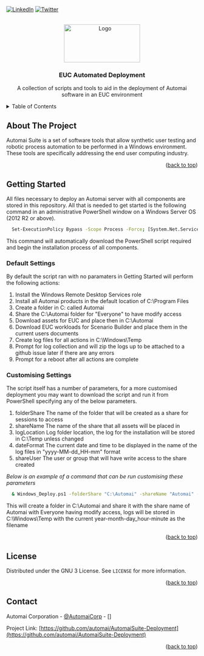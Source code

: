 <a name="readme-top"></a>

<!-- PROJECT SHIELDS -->
<!--
*** I'm using markdown "reference style" links for readability.
*** Reference links are enclosed in brackets [ ] instead of parentheses ( ).
*** See the bottom of this document for the declaration of the reference variables
*** https://www.markdownguide.org/basic-syntax/#reference-style-links
-->

[![LinkedIn][linkedin-shield]][linkedin-url]
[![Twitter][twitter-shield]][twitter-url]

<!-- PROJECT LOGO -->
<br />
<div align="center">
  <a href="https://www.automai.com/" target="_blank">
    <img src="https://www.automai.com/wp-content/uploads/2020/11/automai.svg" title="automai" alt="Logo" width="200" height="100">
  </a>

  <h3 align="center">EUC Automated Deployment</h3>

  <p align="center">
    A collection of scripts and tools to aid in the deployment of Automai software in an EUC environment
  </p>
</div>



<!-- TABLE OF CONTENTS -->
<details>
  <summary>Table of Contents</summary>
  <ol>
    <li><a href="#about-the-project">About The Project</a></li>      
    <li><a href="#getting-started">Getting Started</a></li>
    <li><a href="#default-settings">Default Settings</a></li>
    <li><a href="#settings-customisation">Customising Settings</a></li>
    <li><a href="#license">License</a></li>
    <li><a href="#contact">Contact</a></li>
  </ol>
</details>



<!-- ABOUT THE PROJECT -->
## About The Project<a name="about-the-project"></a>

Automai Suite is a set of software tools that allow synthetic user testing and robotic process automation to be performed in a Windows environment. These tools are specifically addressing the end user computing industry.

<p align="right">(<a href="#readme-top">back to top</a>)</p>

<!-- GETTING STARTED -->
## Getting Started<a name="getting-started"></a>

All files necessary to deploy an Automai server with all components are stored in this repository. All that is needed to get started is the following command in an administrative PowerShell window on a Windows Server OS (2012 R2 or above).

```sh
  Set-ExecutionPolicy Bypass -Scope Process -Force; [System.Net.ServicePointManager]::SecurityProtocol = [System.Net.ServicePointManager]::SecurityProtocol -bor 3072; iex ((New-Object System.Net.WebClient).DownloadString('https://raw.githubusercontent.com/automai/AutomaiSuite-Deployment/main/PowerShell/Windows_Deploy.ps1'))
  ```
This command will automatically download the PowerShell script required and begin the installation process of all components.

### Default Settings<a name="default-settings"></a>
By default the script ran with no paramaters in Getting Started will perform the following actions:
1. Install the Windows Remote Desktop Services role
2. Install all Automai products in the default location of C:\Program Files
3. Create a folder in C: called Automai
4. Share the C:\Automai folder for "Everyone" to have modify access
5. Download assets for EUC and place then in C:\Automai
6. Download EUC workloads for Scenario Builder and place them in the current users documents
7. Create log files for all actions in C:\Windows\Temp
8. Prompt for log collection and will zip the logs up to be attached to a github issue later if there are any errors
9. Prompt for a reboot after all actions are complete

### Customising Settings<a name="settings-customisation"></a>
The script itself has a number of parameters, for a more customised deployment you may want to download the script and run it from PowerShell specifying any of the below parameters.

1. folderShare 
The name of the folder that will be created as a share for sessions to access
2. shareName 
The name of the share that all assets will be placed in
3. logLocation 
Log folder location, the log for the installation will be stored in C:\Temp unless changed
4. dateFormat 
The current date and time to be displayed in the name of the log files in "yyyy-MM-dd_HH-mm" format
5. shareUser 
The user or group that will have write access to the share created

_Below is an example of a command that can be run customising these parameters_

```sh
  & Windows_Deploy.ps1 -folderShare "C:\Automai" -shareName "Automai" -logLocation "C:\Windows\Temp" -dateFormat "yyyy-MM-dd_HH-mm" -shareUser "Everyone"
  ```
  This will create a folder in C:\Automai and share it with the share name of Automai with Everyone having modify access, logs will be stored in C:\Windows\Temp with the current year-month-day_hour-minute as the filename 

<p align="right">(<a href="#readme-top">back to top</a>)</p>

<!-- LICENSE -->
## License<a name="license"></a>

Distributed under the GNU 3 License. See `LICENSE` for more information.

<p align="right">(<a href="#readme-top">back to top</a>)</p>



<!-- CONTACT -->
## Contact<a name="contact"></a>

Automai Corporation - [@AutomaiCorp](https://twitter.com/AutomaiCorp) - []

Project Link: [https://github.com/automai/AutomaiSuite-Deployment](https://github.com/automai/AutomaiSuite-Deployment)

<p align="right">(<a href="#readme-top">back to top</a>)</p>

<!-- MARKDOWN LINKS & IMAGES -->
<!-- https://www.markdownguide.org/basic-syntax/#reference-style-links -->
[license-url]: https://raw.githubusercontent.com/automai/AutomaiSuite-Deployment/main/LICENSE
[linkedin-shield]: https://img.shields.io/badge/-LinkedIn-black.svg?style=for-the-badge&logo=linkedin&colorB=555
[linkedin-url]: https://www.linkedin.com/company/automai-corp/
[twitter-shield]: https://img.shields.io/badge/-twitter-black.svg?style=for-the-badge&logo=twitter&colorB=555
[twitter-url]: https://twitter.com/AutomaiCorp
